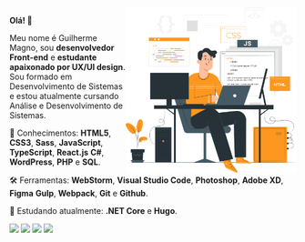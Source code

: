 <img src="assets/art.png" align="right" min-width="300px" max-width="550px" width="300px">

<p align="left">
  <strong>Olá! 👋</strong>   
</p>
<p align="left">
  Meu nome é Guilherme Magno, sou <strong>desenvolvedor Front-end</strong> e <strong>estudante apaixonado por UX/UI design</strong>. <br>
  Sou formado em Desenvolvimento de Sistemas e estou atualmente cursando Análise e Desenvolvimento de Sistemas.
</p>

<p align="left">
  🚀 Conhecimentos: <strong>HTML5</strong>, <strong>CSS3</strong>,  <strong>Sass</strong>, <strong>JavaScript</strong>, <strong>TypeScript</strong>, <strong>React.js</strong> <strong>C#</strong>, <strong>WordPress</strong>, <strong>PHP</strong> e <strong>SQL</strong>.
</p>

<p align="left">
  🛠️ Ferramentas: <strong>WebStorm</strong>, <strong>Visual Studio Code</strong>, <strong>Photoshop</strong>, <strong>Adobe XD</strong>, <strong>Figma</strong> <strong>Gulp</strong>, <strong>Webpack</strong>, <strong>Git</strong> e <strong>Github</strong>.
</p>

<p align="left">
  🌱 Estudando atualmente: <strong>.NET Core</strong> e <strong>Hugo</strong>.
</p>

<p align="left">
  <a href="mailto:guilhermertfmagno@gmail.com" target="_blank"><img src="https://img.shields.io/badge/Gmail-D14836?style=for-the-badge&logo=gmail&logoColor=white"></a>
  <a href="https://www.linkedin.com/in/guilhermemagno/" target="_blank"><img src="https://img.shields.io/badge/LinkedIn-0077B5?style=for-the-badge&logo=linkedin&logoColor=white"></a>
  <a href="https://api.whatsapp.com/send?phone=5513991828585" target="_blank"><img src="https://img.shields.io/badge/WhatsApp-25D366?style=for-the-badge&logo=whatsapp&logoColor=white"></a>
  <a href="https://t.me/eusoomagno" target="_blank"><img src="https://img.shields.io/badge/Telegram-2CA5E0?style=for-the-badge&logo=telegram&logoColor=white"></a>
<p>

